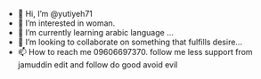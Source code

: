 - 👋 Hi, I’m @yutiyeh71
- 👀 I’m interested in woman.
- 🌱 I’m currently learning arabic language ...
- 💞️ I’m looking to collaborate on something that fulfills desire...
- 📫 How to reach me  09606697370.
follow me
less support from jamuddin<!---
yutiyeh43/yutiyeh43 is a ✨ special ✨ repository because its `README.md` (this file) appears on your GitHub profile.
You can click the Preview link to take a look at your changes.
---> edit and follow
do good avoid evil
